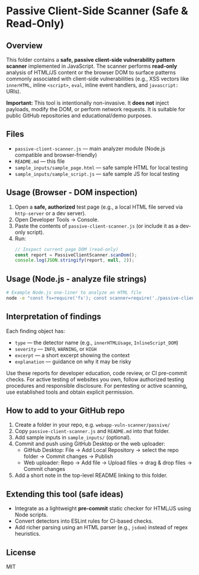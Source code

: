 # Passive Client-Side Scanner (Safe & Read-Only)

## Overview
This folder contains a **safe, passive client-side vulnerability pattern scanner** implemented in JavaScript. The scanner performs **read-only** analysis of HTML/JS content or the browser DOM to surface patterns commonly associated with client-side vulnerabilities (e.g., XSS vectors like `innerHTML`, inline `<script>`, `eval`, inline event handlers, and `javascript:` URIs).

**Important:** This tool is intentionally non-invasive. It **does not** inject payloads, modify the DOM, or perform network requests. It is suitable for public GitHub repositories and educational/demo purposes.

## Files
- `passive-client-scanner.js` — main analyzer module (Node.js compatible and browser-friendly)
- `README.md` — this file
- `sample_inputs/sample_page.html` — safe sample HTML for local testing
- `sample_inputs/sample_script.js` — safe sample JS for local testing

## Usage (Browser - DOM inspection)
1. Open a **safe, authorized** test page (e.g., a local HTML file served via `http-server` or a dev server).
2. Open Developer Tools → Console.
3. Paste the contents of `passive-client-scanner.js` (or include it as a dev-only script).
4. Run:
   ```javascript
   // Inspect current page DOM (read-only)
   const report = PassiveClientScanner.scanDom();
   console.log(JSON.stringify(report, null, 2));
   ```

## Usage (Node.js - analyze file strings)
```bash
# Example Node.js one-liner to analyze an HTML file
node -e "const fs=require('fs'); const scanner=require('./passive-client-scanner'); const html=fs.readFileSync('sample_inputs/sample_page.html','utf8'); console.log(scanner.scanHtmlString(html));"
```

## Interpretation of findings
Each finding object has:
- `type` — the detector name (e.g., `innerHTMLUsage`, `InlineScript_DOM`)
- `severity` — `INFO`, `WARNING`, or `HIGH`
- `excerpt` — a short excerpt showing the context
- `explanation` — guidance on why it may be risky

Use these reports for developer education, code review, or CI pre-commit checks. For active testing of websites you own, follow authorized testing procedures and responsible disclosure. For pentesting or active scanning, use established tools and obtain explicit permission.

## How to add to your GitHub repo
1. Create a folder in your repo, e.g. `webapp-vuln-scanner/passive/`
2. Copy `passive-client-scanner.js` and `README.md` into that folder.
3. Add sample inputs in `sample_inputs/` (optional).
4. Commit and push using GitHub Desktop or the web uploader:
   - GitHub Desktop: File → Add Local Repository → select the repo folder → Commit changes → Publish
   - Web uploader: Repo → Add file → Upload files → drag & drop files → Commit changes
5. Add a short note in the top-level README linking to this folder.

## Extending this tool (safe ideas)
- Integrate as a lightweight **pre-commit** static checker for HTML/JS using Node scripts.
- Convert detectors into ESLint rules for CI-based checks.
- Add richer parsing using an HTML parser (e.g., `jsdom`) instead of regex heuristics.

## License
MIT
